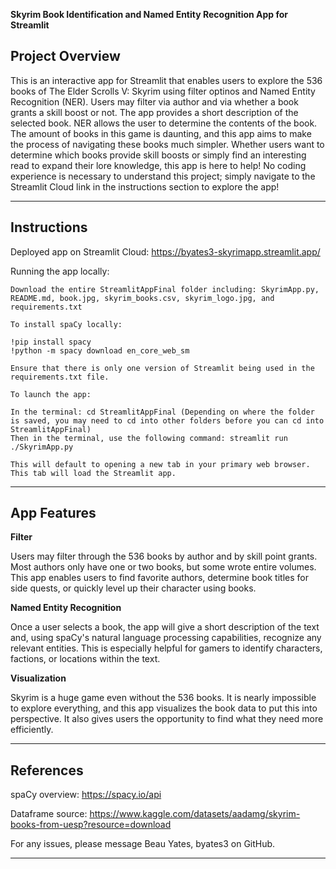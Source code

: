**Skyrim Book Identification and Named Entity Recognition App for Streamlit**

**Project Overview**
---

This is an interactive app for Streamlit that enables users to explore the 536 books of The Elder Scrolls V: Skyrim using filter optinos and Named Entity Recognition (NER). Users may filter via author and via whether a book grants a skill boost or not. The app provides a short description of the selected book. NER allows the user to determine the contents of the book. The amount of books in this game is daunting, and this app aims to make the process of navigating these books much simpler. Whether users want to determine which books provide skill boosts or simply find an interesting read to expand their lore knowledge, this app is here to help! No coding experience is necessary to understand this project; simply navigate to the Streamlit Cloud link in the instructions section to explore the app!

-------------------------------------------------------------------------

**Instructions**
---

Deployed app on Streamlit Cloud:
https://byates3-skyrimapp.streamlit.app/

Running the app locally:

    Download the entire StreamlitAppFinal folder including: SkyrimApp.py, README.md, book.jpg, skyrim_books.csv, skyrim_logo.jpg, and requirements.txt

    To install spaCy locally:

    !pip install spacy
    !python -m spacy download en_core_web_sm

    Ensure that there is only one version of Streamlit being used in the requirements.txt file.

    To launch the app:

    In the terminal: cd StreamlitAppFinal (Depending on where the folder is saved, you may need to cd into other folders before you can cd into StreamlitAppFinal)
    Then in the terminal, use the following command: streamlit run ./SkyrimApp.py

    This will default to opening a new tab in your primary web browser. This tab will load the Streamlit app.

-------------------------------------------------------------------------

**App Features**
---

**Filter**

Users may filter through the 536 books by author and by skill point grants. Most authors only have one or two books, but some wrote entire volumes. This app enables users to find favorite authors, determine book titles for side quests, or quickly level up their character using books.

**Named Entity Recognition**

Once a user selects a book, the app will give a short description of the text and, using spaCy's natural language processing capabilities, recognize any relevant entities. This is especially helpful for gamers to identify characters, factions, or locations within the text.

**Visualization**

Skyrim is a huge game even without the 536 books. It is nearly impossible to explore everything, and this app visualizes the book data to put this into perspective. It also gives users the opportunity to find what they need more efficiently.

-------------------------------------------------------------------------

**References**
---

spaCy overview: https://spacy.io/api

Dataframe source: https://www.kaggle.com/datasets/aadamg/skyrim-books-from-uesp?resource=download

For any issues, please message Beau Yates, byates3 on GitHub.

-------------------------------------------------------------------------